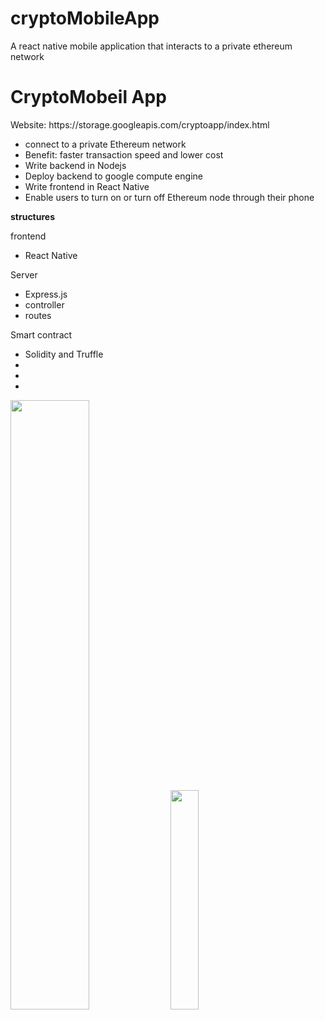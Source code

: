 # cryptoMobileApp
A react native mobile application that interacts to a private ethereum network
<h1>CryptoMobeil App</h1>
<body>
  <p>Website: https://storage.googleapis.com/cryptoapp/index.html</p>
  <ul>
    <li>connect to a private Ethereum network</li>
    <li>Benefit: faster transaction speed and lower cost</li>
    <li>Write backend in Nodejs</li>
    <li>Deploy backend to google compute engine</li>
    <li>Write frontend in React Native</li>
    <li>Enable users to turn on or turn off Ethereum node through their phone </li>
  </ul>
  <b>structures</b>
  <p>frontend</p>
  <ul>
    <li>React Native</li>
  </ul>
  <p>Server</p>
  <ul>
    <li>Express.js</li>
    <li>controller</li>
    <li>routes</li>
  </ul>
  <p>Smart contract</p>
  <ul>
    <li>Solidity and Truffle </li>
  <li></li>
  <li></li>
  <li></li>
  </ul>
<img  height="50%" width="50%" src="https://storage.googleapis.com/cryptoapp/assets/img/iphones-34.png">
<img  height="30%" width="30%" src="https://storage.googleapis.com/cryptoapp/assets/img/snap2.png">
</body>
